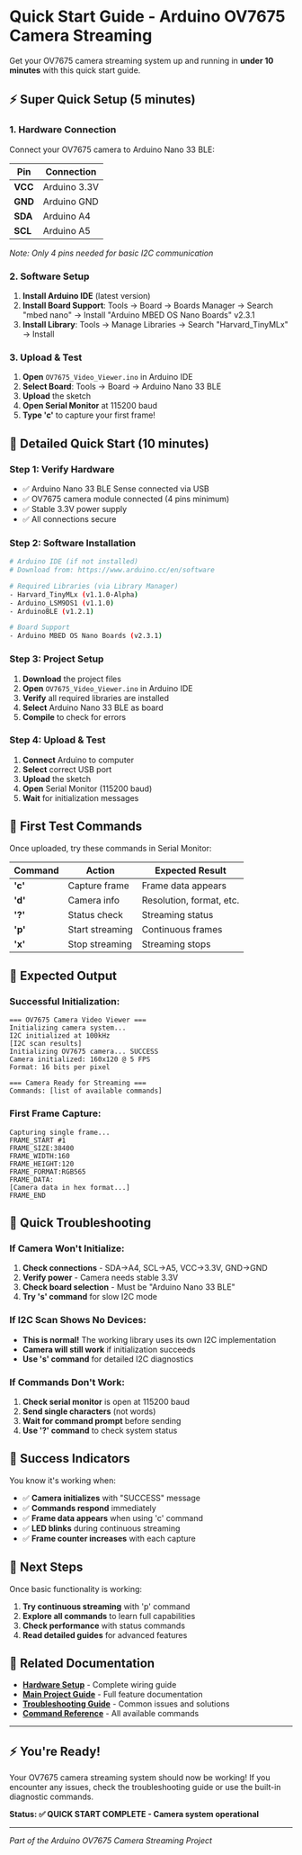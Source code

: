 # Quick Start Guide - Arduino OV7675 Camera Streaming

Get your OV7675 camera streaming system up and running in **under 10 minutes** with this quick start guide.

## ⚡ **Super Quick Setup (5 minutes)**

### **1. Hardware Connection**
Connect your OV7675 camera to Arduino Nano 33 BLE:

| Pin | Connection |
|-----|------------|
| **VCC** | Arduino 3.3V |
| **GND** | Arduino GND |
| **SDA** | Arduino A4 |
| **SCL** | Arduino A5 |

*Note: Only 4 pins needed for basic I2C communication*

### **2. Software Setup**
1. **Install Arduino IDE** (latest version)
2. **Install Board Support**: Tools → Board → Boards Manager → Search "mbed nano" → Install "Arduino MBED OS Nano Boards" v2.3.1
3. **Install Library**: Tools → Manage Libraries → Search "Harvard_TinyMLx" → Install

### **3. Upload & Test**
1. **Open** `OV7675_Video_Viewer.ino` in Arduino IDE
2. **Select Board**: Tools → Board → Arduino Nano 33 BLE
3. **Upload** the sketch
4. **Open Serial Monitor** at 115200 baud
5. **Type 'c'** to capture your first frame!

## 🚀 **Detailed Quick Start (10 minutes)**

### **Step 1: Verify Hardware**
- ✅ Arduino Nano 33 BLE Sense connected via USB
- ✅ OV7675 camera module connected (4 pins minimum)
- ✅ Stable 3.3V power supply
- ✅ All connections secure

### **Step 2: Software Installation**
```bash
# Arduino IDE (if not installed)
# Download from: https://www.arduino.cc/en/software

# Required Libraries (via Library Manager)
- Harvard_TinyMLx (v1.1.0-Alpha)
- Arduino_LSM9DS1 (v1.1.0) 
- ArduinoBLE (v1.2.1)

# Board Support
- Arduino MBED OS Nano Boards (v2.3.1)
```

### **Step 3: Project Setup**
1. **Download** the project files
2. **Open** `OV7675_Video_Viewer.ino` in Arduino IDE
3. **Verify** all required libraries are installed
4. **Select** Arduino Nano 33 BLE as board
5. **Compile** to check for errors

### **Step 4: Upload & Test**
1. **Connect** Arduino to computer
2. **Select** correct USB port
3. **Upload** the sketch
4. **Open** Serial Monitor (115200 baud)
5. **Wait** for initialization messages

## 📱 **First Test Commands**

Once uploaded, try these commands in Serial Monitor:

| Command | Action | Expected Result |
|---------|--------|-----------------|
| **'c'** | Capture frame | Frame data appears |
| **'d'** | Camera info | Resolution, format, etc. |
| **'?'** | Status check | Streaming status |
| **'p'** | Start streaming | Continuous frames |
| **'x'** | Stop streaming | Streaming stops |

## 🎯 **Expected Output**

### **Successful Initialization:**
```
=== OV7675 Camera Video Viewer ===
Initializing camera system...
I2C initialized at 100kHz
[I2C scan results]
Initializing OV7675 camera... SUCCESS
Camera initialized: 160x120 @ 5 FPS
Format: 16 bits per pixel

=== Camera Ready for Streaming ===
Commands: [list of available commands]
```

### **First Frame Capture:**
```
Capturing single frame...
FRAME_START #1
FRAME_SIZE:38400
FRAME_WIDTH:160
FRAME_HEIGHT:120
FRAME_FORMAT:RGB565
FRAME_DATA:
[Camera data in hex format...]
FRAME_END
```

## 🚨 **Quick Troubleshooting**

### **If Camera Won't Initialize:**
1. **Check connections** - SDA→A4, SCL→A5, VCC→3.3V, GND→GND
2. **Verify power** - Camera needs stable 3.3V
3. **Check board selection** - Must be "Arduino Nano 33 BLE"
4. **Try 's' command** for slow I2C mode

### **If I2C Scan Shows No Devices:**
- **This is normal!** The working library uses its own I2C implementation
- **Camera will still work** if initialization succeeds
- **Use 's' command** for detailed I2C diagnostics

### **If Commands Don't Work:**
1. **Check serial monitor** is open at 115200 baud
2. **Send single characters** (not words)
3. **Wait for command prompt** before sending
4. **Use '?' command** to check system status

## 🎉 **Success Indicators**

You know it's working when:
- ✅ **Camera initializes** with "SUCCESS" message
- ✅ **Commands respond** immediately
- ✅ **Frame data appears** when using 'c' command
- ✅ **LED blinks** during continuous streaming
- ✅ **Frame counter increases** with each capture

## 📖 **Next Steps**

Once basic functionality is working:
1. **Try continuous streaming** with 'p' command
2. **Explore all commands** to learn full capabilities
3. **Check performance** with status commands
4. **Read detailed guides** for advanced features

## 🔗 **Related Documentation**

- **[Hardware Setup](hardware-setup.md)** - Complete wiring guide
- **[Main Project Guide](main-project-guide.md)** - Full feature documentation
- **[Troubleshooting Guide](troubleshooting.md)** - Common issues and solutions
- **[Command Reference](command-reference.md)** - All available commands

---

## ⚡ **You're Ready!**

Your OV7675 camera streaming system should now be working! If you encounter any issues, check the troubleshooting guide or use the built-in diagnostic commands.

**Status: ✅ QUICK START COMPLETE - Camera system operational**

---

*Part of the Arduino OV7675 Camera Streaming Project* 